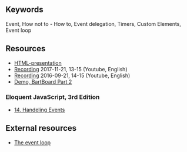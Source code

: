 ## Keywords
Event, How not to - How to, Event delegation, Timers, Custom Elements, Event loop

## Resources
- [HTML-presentation](https://rawgit.com/CS-LNU-Learning-Objects/client-side-javascript/master/lectures/03-event/index.html)
- [Recording](https://youtu.be/BE_Ea-yPArQ) 2017-11-21, 13-15 (Youtube, English)
- [Recording](https://youtu.be/vek2dwPV4Lw?t=1h1m29s) 2016-09-21, 14-15 (Youtube, English)
- [Demo, BartBoard Part 2](https://youtu.be/7fAUyQJsOLQ)

### Eloquent JavaScript, 3rd Edition

- [14. Handeling Events](http://eloquentjavascript.net/14_event.html)

## External resources
* [The event loop](https://developer.mozilla.org/en-US/docs/Web/JavaScript/EventLoop)

